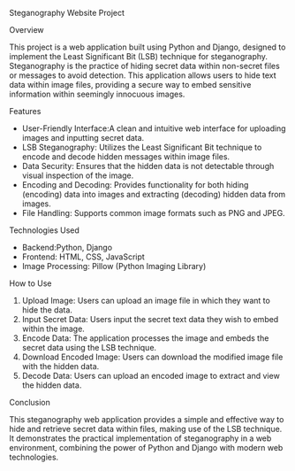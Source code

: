 Steganography Website Project

Overview

This project is a web application built using Python and Django, designed to implement the Least Significant Bit (LSB) technique for steganography. Steganography is the practice of hiding secret data within non-secret files or messages to avoid detection. This application allows users to hide text data within image files, providing a secure way to embed sensitive information within seemingly innocuous images.

Features

- User-Friendly Interface:A clean and intuitive web interface for uploading images and inputting secret data.
- LSB Steganography: Utilizes the Least Significant Bit technique to encode and decode hidden messages within image files.
- Data Security: Ensures that the hidden data is not detectable through visual inspection of the image.
- Encoding and Decoding: Provides functionality for both hiding (encoding) data into images and extracting (decoding) hidden data from images.
- File Handling: Supports common image formats such as PNG and JPEG.

Technologies Used

- Backend:Python, Django
- Frontend: HTML, CSS, JavaScript
- Image Processing: Pillow (Python Imaging Library)

How to Use

1. Upload Image: Users can upload an image file in which they want to hide the data.
2. Input Secret Data: Users input the secret text data they wish to embed within the image.
3. Encode Data: The application processes the image and embeds the secret data using the LSB technique.
4. Download Encoded Image: Users can download the modified image file with the hidden data.
5. Decode Data: Users can upload an encoded image to extract and view the hidden data.


 Conclusion

This steganography web application provides a simple and effective way to hide and retrieve secret data within  files, making use of the LSB technique. It demonstrates the practical implementation of steganography in a web environment, combining the power of Python and Django with modern web technologies.


